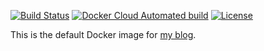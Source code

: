 [![Build Status](https://travis-ci.org/yegor256/blog-image.svg?branch=master)](https://travis-ci.org/yegor256/blog-image)
[![Docker Cloud Automated build](https://img.shields.io/docker/cloud/automated/yegor256/blog-image)](https://hub.docker.com/r/yegor256/blog-image)
[![License](https://img.shields.io/badge/license-MIT-green.svg)](https://github.com/yegor256/total/blog-image/master/LICENSE.txt)

This is the default Docker image for [my blog](https://github.com/yegor256/blog).
